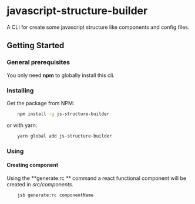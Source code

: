 # javascript-structure-builder
A CLI for create some javascript structure like components and config files. 

## Getting Started

### General prerequisites
You only need **npm** to globally install this cli.

### Installing

Get the package from NPM:

```bash
	npm install -g js-structure-builder
```

or with yarn:

```bash
	yarn global add js-structure-builder
```

### Using

#### Creating component

Using the **generate:rc ** command a react functional component will be created in *src/components*.
```bash
	jsb generate:rc componentName
```
